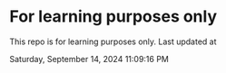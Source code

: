 # For learning purposes only
This repo is for learning purposes only.
Last updated at

Saturday, September 14, 2024 11:09:16 PM

